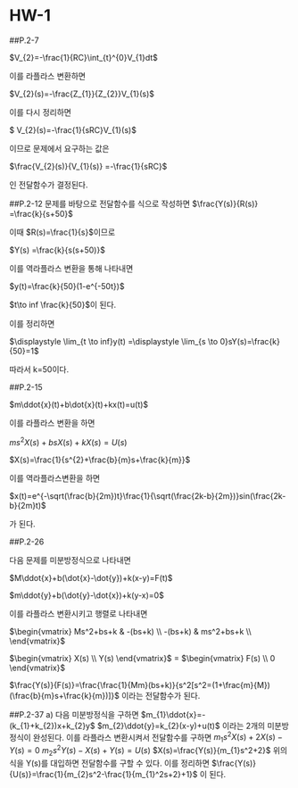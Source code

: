 # HW-1
##P.2-7

$V_{2}=-\frac{1}{RC}\int_{t}^{0}V_{1}dt$

이를 라플라스 변환하면

$V_{2}(s)=-\frac{Z_{1}}{Z_{2}}V_{1}(s)$

이를 다시 정리하면 

$ V_{2}(s)=-\frac{1}{sRC}V_{1}(s)$ 

이므로 문제에서 요구하는 값은 

$\frac{V_{2}(s)}{V_{1}(s)} =-\frac{1}{sRC}$

인 전달함수가 결정된다.

##P.2-12
문제를 바탕으로 전달함수를 식으로 작성하면 
$\frac{Y(s)}{R(s)} =\frac{k}{s+50}$

이때 $R(s)=\frac{1}{s}$이므로 

$Y(s) =\frac{k}{s(s+50)}$

이를 역라플라스 변환을 통해 나타내면 

$y(t)=\frac{k}{50}(1-e^{-50t})$

$t\to inf \frac{k}{50}$이 된다.

이를 정리하면

$\displaystyle \lim_{t \to inf}y(t) =\displaystyle \lim_{s \to 0}sY(s)=\frac{k}{50}=1$

따라서 k=50이다.


##P.2-15

$m\ddot{x}(t)+b\dot{x}(t)+kx(t)=u(t)$

이를 라플라스 변환을 하면

$ms^{2}X(s)+bsX(s)+kX(s)=U(s)$

$X(s)=\frac{1}{s^{2}+\frac{b}{m}s+\frac{k}{m}}$

이를 역라플라스변환을 하면

$x(t)=e^{-\sqrt(\frac{b}{2m})t}\frac{1}{\sqrt(\frac{2k-b}{2m})}sin(\frac{2k-b}{2m}t)$

가 된다.


##P.2-26

다음 문제를 미분방정식으로 나타내면

$M\ddot{x}+b(\dot{x}-\dot{y})+k(x-y)=F(t)$

$m\ddot{y}+b(\dot{y}-\dot{x})+k(y-x)=0$

이를 라플라스 변환시키고 행렬로 나타내면

$\begin{vmatrix}
Ms^2+bs+k & -(bs+k) \\
-(bs+k) & ms^2+bs+k \\
\end{vmatrix}$

$\begin{vmatrix}
X(s) \\ Y(s)
\end{vmatrix}$
= $\begin{vmatrix}
F(s) \\ 0
\end{vmatrix}$

$\frac{Y(s)}{F(s)}=\frac{\frac{1}{Mm}(bs+k)}{s^2[s^2=(1+\frac{m}{M})(\frac{b}{m}s+\frac{k}{m})]}$
이라는 전달함수가 된다.

##P.2-37
a) 다음 미분방정식을 구하면
$m_{1}\ddot{x}=-(k_{1}+k_{2})x+k_{2}y$
$m_{2}\ddot{y}=k_{2}(x-y)+u(t)$
이라는 2개의 미분방정식이 완성된다.
이를 라플라스 변환시켜서 전달함수를 구하면
$m_{1}s^2X(s)+2X(s)-Y(s)=0$
$m_{2}s^2Y(s)-X(s)+Y(s)=U(s)$
$X(s)=\frac{Y(s)}{m_{1}s^2+2}$
위의 식을 Y(s)를 대입하면 전달함수를 구할 수 있다. 이를 정리하면
$\frac{Y(s)}{U(s)}=\frac{1}{m_{2}s^2-\frac{1}{m_{1}^2s+2}+1}$
이 된다.
